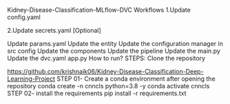 Kidney-Disease-Classification-MLflow-DVC
Workflows
1.Update config.yaml

2.Update secrets.yaml [Optional]

Update params.yaml
Update the entity
Update the configuration manager in src config
Update the components
Update the pipeline
Update the main.py
Update the dvc.yaml
app.py
How to run?
STEPS:
Clone the repository

https://github.com/krishnaik06/Kidney-Disease-Classification-Deep-Learning-Project
STEP 01- Create a conda environment after opening the repository
conda create -n cnncls python=3.8 -y
conda activate cnncls
STEP 02- install the requirements
pip install -r requirements.txt
